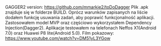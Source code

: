 GAGGER2 version: https://github.com/mmarkie2/toDoDagger
Plik .apk znajduje się w folderze BUILD. Oprócz warunków zapisanych na liście dodałem funkcję usuwania zadań, aby poprawić funkcjonalność aplikacji. Zastosowałem model MVP oraz częściowo wykorzystałem 
Dependency Injection(Dagger2). 
Aplikacje testowałem na telefonach Neffos X1(Android 7.0) oraz Huawei P8 lite(Android 5.0).
Film pokazowy:  https://www.youtube.com/watch?v=DM51yL3YGow
